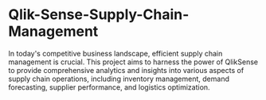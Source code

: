 # Qlik-Sense-Supply-Chain-Management
In today's competitive business landscape, efficient supply chain management is crucial. This project aims to harness the power of QlikSense to provide comprehensive analytics and insights into various aspects of supply chain operations, including inventory management, demand forecasting, supplier performance, and logistics optimization.
